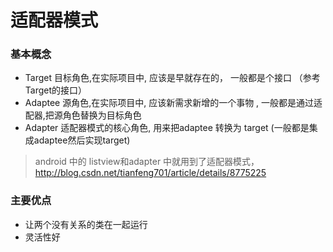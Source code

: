 # 适配器模式

### 基本概念
 * Target 目标角色,在实际项目中, 应该是早就存在的， 一般都是个接口 （参考Target的接口）
 * Adaptee 源角色,在实际项目中, 应该新需求新增的一个事物 , 一般都是通过适配器,把源角色替换为目标角色
 * Adapter 适配器模式的核心角色, 用来把adaptee 转换为 target  (一般都是集成adaptee然后实现target)

> android 中的 listview和adapter 中就用到了适配器模式，http://blog.csdn.net/tianfeng701/article/details/8775225


### 主要优点
 *  让两个没有关系的类在一起运行
 *  灵活性好

